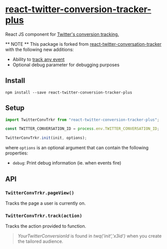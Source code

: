 # [react-twitter-conversion-tracker-plus](https://npm.im/react-twitter-conversion-tracker-plus)
React JS component for [Twitter's conversion tracking.](https://business.twitter.com/en/help/campaign-measurement-and-analytics/conversion-tracking-for-websites.html)

** NOTE **
This package is forked from [react-twitter-conversation-tracker](https://github.com/evankyle/react-twitter-conversion-tracker) with the following new additions:
- Ability to [track any event](#twitterconvtrkrtrackaction)
- Optional debug parameter for debugging purposes

## Install
```
npm install --save react-twitter-conversion-tracker-plus
```

## Setup
```js
import TwitterConvTrkr from "react-twitter-conversion-tracker-plus";

const TWITTER_CONVERSATION_ID = process.env.TWITTER_CONVERSATION_ID;

TwitterConvTrkr.init(init, options);
```

where `options` is an optional argument that can contain the following properties:

- `debug`: Print debug information (ie. when events fire)

## API

### `TwitterConvTrkr.pageView()`

Tracks the page a user is currently on.

### `TwitterConvTrkr.track(action)`

Tracks the action provided to function.

> _YourTwitterConversionId_ is found in _twq('init','x3id')_ when you create the tailored audience.

